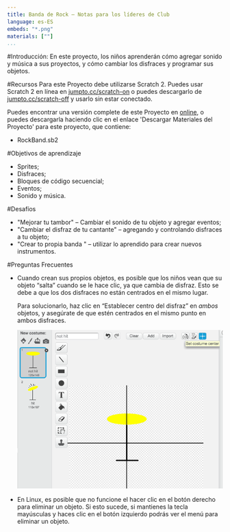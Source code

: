 ```yaml
---
title: Banda de Rock — Notas para los líderes de Club
language: es-ES
embeds: "*.png"
materials: [""]
...
```


#Introducción:
En este proyecto, los niños aprenderán cómo agregar sonido y música a sus proyectos, y cómo cambiar los disfraces y programar sus objetos.

#Recursos
Para este Proyecto debe utilizarse Scratch 2. Puedes usar Scratch 2 en línea en [jumpto.cc/scratch-on](http://jumpto.cc/scratch-on) o puedes descargarlo de [jumpto.cc/scratch-off](http://jumpto.cc/scratch-off) y usarlo sin estar conectado.

Puedes encontrar una versión complete de este Proyecto en <a href="http://scratch.mit.edu/projects/26741186/#editor">online</a>, o puedes descargarla haciendo clic en el enlace 'Descargar Materiales del Proyecto' para este proyecto, que contiene:

+ RockBand.sb2

#Objetivos de aprendizaje
+ Sprites;
+ Disfraces;
+ Bloques de código secuencial;
+ Eventos;
+ Sonido y música.

#Desafíos
+ "Mejorar tu tambor" – Cambiar el sonido de tu objeto y agregar eventos;
+ "Cambiar el disfraz de tu cantante" – agregando y controlando disfraces a tu objeto;
+ "Crear to propia banda " – utilizar lo aprendido para crear nuevos instrumentos.

#Preguntas Frecuentes
+ Cuando crean sus propios objetos, es posible que los niños vean que su objeto “salta” cuando se le hace clic, ya que cambia de disfraz. Esto se debe a que los dos disfraces no están centrados en el mismo lugar.

	Para solucionarlo, haz clic en “Establecer centro del disfraz” en _ambos_ objetos, y asegúrate de que estén centrados en el mismo punto en ambos disfraces.

	![screenshot](band-center.png)

+ En Linux, es posible que no funcione el hacer clic en el botón derecho para eliminar un objeto. Si esto sucede, si mantienes la tecla mayúsculas y haces clic en el botón izquierdo podrás ver el menú para eliminar un objeto.
